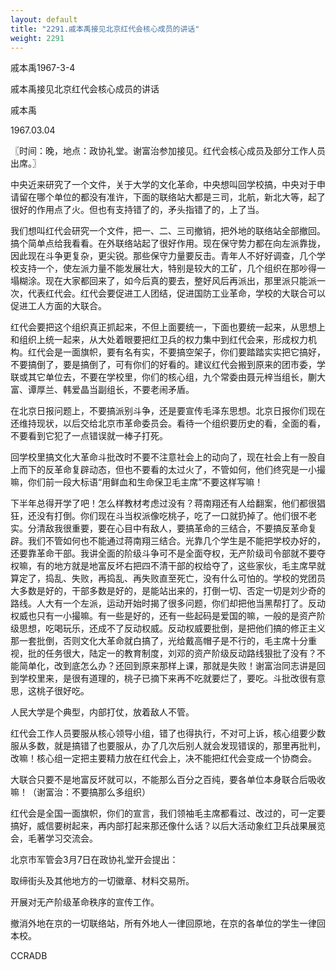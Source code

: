 ```yaml
---
layout: default
title: "2291.戚本禹接见北京红代会核心成员的讲话"
weight: 2291
---
```


戚本禹1967-3-4

戚本禹接见北京红代会核心成员的讲话

戚本禹

1967.03.04

〖时间：晚，地点：政协礼堂。谢富治参加接见。红代会核心成员及部分工作人员出席。〗

中央近来研究了一个文件，关于大学的文化革命，中央想叫回学校搞，中央对于申请留在哪个单位的都没有准许，下面的联络站大都是三司，北航，新北大等，起了很好的作用点了火。但也有支持错了的，矛头指错了的，上了当。

我们想叫红代会研究一个文件，把一、二、三司撤销，把外地的联络站全部撤回。搞个简单点给我看看。在外联络站起了很好作用。现在保守势力都在向左派靠拢，因此现在斗争更复杂，更尖锐。那些保守力量要反击。青年人不好好调查，几个学校支持一个，使左派力量不能发展壮大，特别是较大的工矿，几个组织在那吵得一塌糊涂。现在大家都回来了，如今后真的要去，整好风后再派出，那里派只能派一次，代表红代会。红代会要促进工人团结，促进国防工业革命，学校的大联合可以促进工人方面的大联合。

红代会要把这个组织真正抓起来，不但上面要统一，下面也要统一起来，从思想上和组织上统一起来，从大处着眼要把红卫兵的权力集中到红代会来，形成权力机构。红代会是一面旗帜，要有名有实，不要搞空架子，你们要踏踏实实把它搞好，不要搞倒了，要是搞倒了，可有你们的好看的。建议红代会搬到原来的团市委，学联或其它单位去，不要在学校里，你们的核心组，九个常委由聂元梓当组长，蒯大富、谭厚兰、韩爱晶当副组长，不要老闹矛盾。

在北京日报问题上，不要搞派别斗争，还是要宣传毛泽东思想。北京日报你们现在还维持现状，以后交给北京市革命委员会。看待一个组织要历史的看，全面的看，不要看到它犯了一点错误就一棒子打死。

回学校里搞文化大革命斗批改时不要不注意社会上的动向了，现在社会上有一股自上而下的反革命复辟动态，但也不要看的太过火了，不管如何，他们终究是一小撮嘛，你们前一段大标语“用鲜血和生命保卫毛主席”不要这样写嘛！

下半年总得开学了吧！怎么样教材考虑过没有？蒋南翔还有人给翻案，他们都很猖狂，还没有打倒。你们现在斗当权派像吃桃子，吃了一口就扔掉了。他们很不老实。分清敌我很重要，要在心目中有敌人，要搞革命的三结合，不要搞反革命复辟。我们不管如何也不能通过蒋南翔三结合。光靠几个学生是不能把学校办好的，还要靠革命干部。我讲全面的阶级斗争可不是全面夺权，无产阶级司令部就不要夺权嘛，有的地方就是地富反坏右把四不清干部的权给夺了，这些家伙，毛主席早就算定了，捣乱、失败，再捣乱、再失败直至死亡，没有什么可怕的。学校的党团员大多数是好的，干部多数是好的，是能站出来的，打倒一切、否定一切是刘少奇的路线。人大有一个左派，运动开始时揭了很多问题，你们却把他当黑帮打了。反动权威也只有一小撮嘛。有一些是好的，还有一些起码是爱国的嘛，一般的是资产阶级思想，吃喝玩乐，还成不了反动权威。反动权威要批倒，是把他们搞的修正主义那一套批倒，否则文化大革命就白搞了，光给戴高帽子是不行的，毛主席十分重视，批的任务很大，陆定一的教育制度，刘邓的资产阶级反动路线狠批了没有？不能简单化，改到底怎么办？还回到原来那样上课，那就是失败！谢富治同志讲是回到学校里来，是很有道理的，桃子已摘下来再不吃就要烂了，要吃。斗批改很有意思，这桃子很好吃。

人民大学是个典型，内部打仗，放着敌人不管。

红代会工作人员要服从核心领导小组，错了也得执行，不对可上诉，核心组要少数服从多数，就是搞错了也要服从，办了几次后别人就会发现错误的，那里再批判，改嘛！核心组一定把主要精力放在红代会上，决不能把红代会变成一个协商会。

大联合只要不是地富反坏就可以，不能那么百分之百纯，要各单位本身联合后吸收嘛！（谢富治：不要搞那么多组织）

红代会是全国一面旗帜，你们的宣言，我们领袖毛主席都看过、改过的，可一定要搞好，威信要树起来，再内部打起来那还像什么话？以后大活动象红卫兵战果展览会，毛著学习交流会。

北京市军管会3月7日在政协礼堂开会提出：

取缔街头及其他地方的一切徽章、材料交易所。

开展对无产阶级革命秩序的宣传工作。

撤消外地在京的一切联络站，所有外地人一律回原地，在京的各单位的学生一律回本校。

CCRADB

